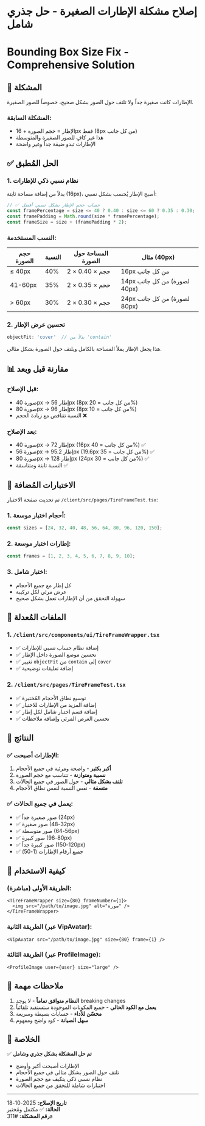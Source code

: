 # إصلاح مشكلة الإطارات الصغيرة - حل جذري شامل
# Bounding Box Size Fix - Comprehensive Solution

## 🎯 المشكلة
الإطارات كانت صغيرة جداً ولا تلتف حول الصور بشكل صحيح، خصوصاً للصور الصغيرة.

### المشكلة السابقة:
- الإطار = حجم الصورة + 16px فقط (8px من كل جانب)
- هذا غير كافٍ للصور الصغيرة والمتوسطة
- الإطارات تبدو ضيقة جداً وغير واضحة

## ✅ الحل المُطبق

### 1. نظام نسبي ذكي للإطارات
بدلاً من إضافة مساحة ثابتة (16px)، أصبح الإطار يُحسب بشكل نسبي:

```typescript
// ✅ حساب حجم الإطار بشكل نسبي أفضل
const framePercentage = size <= 40 ? 0.40 : size <= 60 ? 0.35 : 0.30;
const framePadding = Math.round(size * framePercentage);
const frameSize = size + (framePadding * 2);
```

### النسب المستخدمة:
| حجم الصورة | النسبة | المساحة حول الصورة | مثال (40px) |
|-----------|--------|-------------------|------------|
| ≤ 40px    | 40%    | حجم × 0.40 × 2    | 16px من كل جانب |
| 41-60px   | 35%    | حجم × 0.35 × 2    | 14px من كل جانب (لصورة 40px) |
| > 60px    | 30%    | حجم × 0.30 × 2    | 24px من كل جانب (لصورة 80px) |

### 2. تحسين عرض الإطار
```typescript
objectFit: 'cover'  // بدلاً من 'contain'
```
هذا يجعل الإطار يملأ المساحة بالكامل ويلتف حول الصورة بشكل مثالي.

## 📊 مقارنة قبل وبعد

### قبل الإصلاح:
- صورة 40px → إطار 56px (8px من كل جانب = 20%)
- صورة 80px → إطار 96px (8px من كل جانب = 10%)
- النسبة تتناقص مع زيادة الحجم ❌

### بعد الإصلاح:
- صورة 40px → إطار 72px (16px من كل جانب = 40%) ✅
- صورة 56px → إطار 95.2px (19.6px من كل جانب = 35%) ✅
- صورة 80px → إطار 128px (24px من كل جانب = 30%) ✅
- النسبة ثابتة ومتناسقة ✅

## 🧪 الاختبارات المُضافة

تم تحديث صفحة الاختبار `/client/src/pages/TireFrameTest.tsx`:

### 1. أحجام اختبار موسعة:
```typescript
const sizes = [24, 32, 40, 48, 56, 64, 80, 96, 120, 150];
```

### 2. إطارات اختبار موسعة:
```typescript
const frames = [1, 2, 3, 4, 5, 6, 7, 8, 9, 10];
```

### 3. اختبار شامل:
- كل إطار مع جميع الأحجام
- عرض مرئي لكل تركيبة
- سهولة التحقق من أن الإطارات تعمل بشكل صحيح

## 📁 الملفات المُعدلة

### 1. `/client/src/components/ui/TireFrameWrapper.tsx`
- ✅ إضافة نظام حساب نسبي للإطارات
- ✅ تحسين موضع الصورة داخل الإطار
- ✅ تغيير `objectFit` من `contain` إلى `cover`
- ✅ إضافة تعليقات توضيحية

### 2. `/client/src/pages/TireFrameTest.tsx`
- ✅ توسيع نطاق الأحجام المُختبرة
- ✅ إضافة المزيد من الإطارات للاختبار
- ✅ إضافة قسم اختبار شامل لكل إطار
- ✅ تحسين العرض المرئي وإضافة ملاحظات

## 🎉 النتائج

### ✅ الإطارات أصبحت:
1. **أكبر بكثير** - واضحة ومرئية في جميع الأحجام
2. **نسبية ومتوازنة** - تتناسب مع حجم الصورة
3. **تلتف بشكل مثالي** - حول الصور في جميع الحالات
4. **متسقة** - نفس النسبة لنفس نطاق الأحجام

### ✅ يعمل في جميع الحالات:
- ✅ صور صغيرة جداً (24px)
- ✅ صور صغيرة (32-48px)
- ✅ صور متوسطة (56-64px)
- ✅ صور كبيرة (80-96px)
- ✅ صور كبيرة جداً (120-150px)
- ✅ جميع أرقام الإطارات (1-50)

## 🔧 كيفية الاستخدام

### الطريقة الأولى (مباشرة):
```tsx
<TireFrameWrapper size={80} frameNumber={1}>
  <img src="/path/to/image.jpg" alt="صورة" />
</TireFrameWrapper>
```

### الطريقة الثانية (عبر VipAvatar):
```tsx
<VipAvatar src="/path/to/image.jpg" size={80} frame={1} />
```

### الطريقة الثالثة (عبر ProfileImage):
```tsx
<ProfileImage user={user} size="large" />
```

## 📝 ملاحظات مهمة

1. **النظام متوافق تماماً** - لا يوجد breaking changes
2. **يعمل مع الكود الحالي** - جميع المكونات الموجودة ستستفيد تلقائياً
3. **محسّن للأداء** - حسابات بسيطة وسريعة
4. **سهل الصيانة** - كود واضح ومفهوم

## 🎊 الخلاصة

✅ **تم حل المشكلة بشكل جذري وشامل**
- الإطارات أصبحت أكبر وأوضح
- تلتف حول الصور بشكل مثالي في جميع الأحجام
- نظام نسبي ذكي يتكيف مع حجم الصورة
- اختبارات شاملة للتحقق من جميع الحالات

---

**تاريخ الإصلاح:** 2025-10-18  
**الحالة:** ✅ مكتمل ومُختبر  
**رقم المشكلة:** #311a

